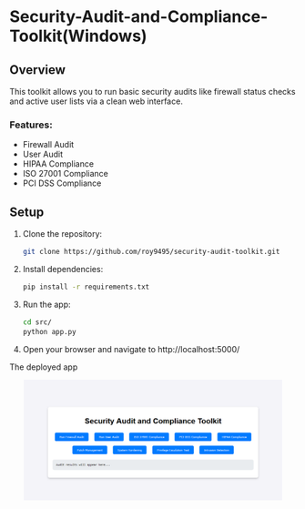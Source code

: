 # Security-Audit-and-Compliance-Toolkit(Windows)

## Overview

This toolkit allows you to run basic security audits like firewall status checks and active user lists via a clean web interface.

### Features:

- Firewall Audit
- User Audit
- HIPAA Compliance
- ISO 27001 Compliance
- PCI DSS Compliance

## Setup

1. Clone the repository:
   ```bash
   git clone https://github.com/roy9495/security-audit-toolkit.git
   ```
2. Install dependencies:
   ```bash
   pip install -r requirements.txt
   ```
3. Run the app:
   ```bash
   cd src/
   python app.py
   ```
4. Open your browser and navigate to http://localhost:5000/

  The deployed app
   <p align="center">
    <img src="https://raw.githubusercontent.com/roy9495/Security-Audit-and-Compliance-Toolkit/refs/heads/main/Capturesecurity.PNG" width="90%" alt="Deployed App"/>
</p>
